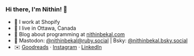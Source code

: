 ### Hi there, I'm Nithin! 👋

- 🛒 I work at Shopify
- 🍁 I live in Ottawa, Canada
- 📝 Blog about programming at [nithinbekal.com](https://nithinbekal.com/)
- 🐘 Mastodon: [@nithinbekal@ruby.social](https://ruby.social/@nithinbekal) | Bsky: [@nithinbekal.bsky.social](https://bsky.app/profile/nithinbekal.bsky.social)
- ✉️ [Goodreads](https://www.goodreads.com/user/show/1059476-nithin-bekal) ·
  [Instagram](https://www.instagram.com/nithinbekal) ·
  [LinkedIn](https://www.linkedin.com/in/nithinbekal/)

<!--
**nithinbekal/nithinbekal** is a ✨ _special_ ✨ repository because its `README.md` (this file) appears on your GitHub profile.

Here are some ideas to get you started:

- 🔭 I’m currently working on ...
- 🌱 I’m currently learning ...
- 👯 I’m looking to collaborate on ...
- 🤔 I’m looking for help with ...
- 💬 Ask me about ...
- 📫 How to reach me: ...
- 😄 Pronouns: ...
- ⚡ Fun fact: ...
-->
